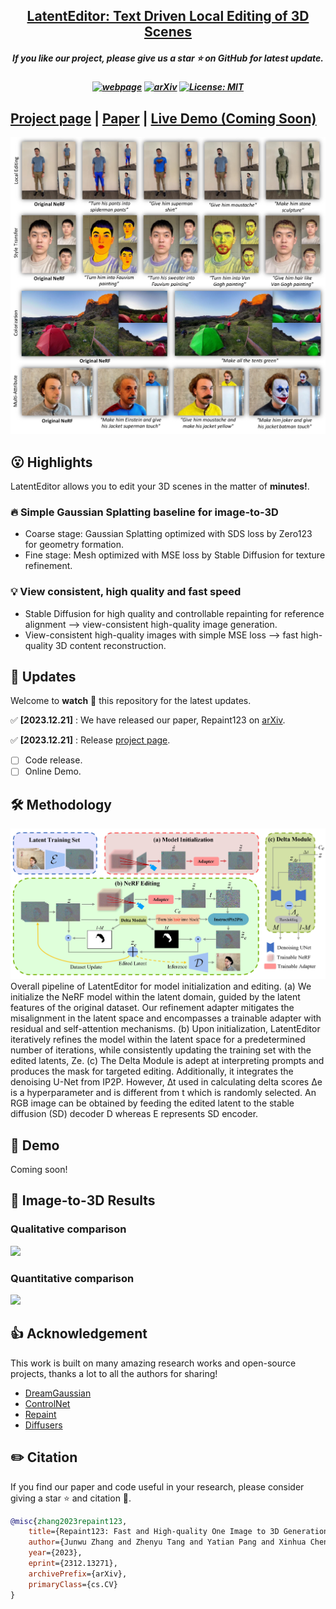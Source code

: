 <h2 align="center"> <a href="https://github.com/umarkhalidAI/LatentEditor">LatentEditor: Text Driven Local Editing of 3D Scenes</a></h2>
<h5 align="center"> If you like our project, please give us a star ⭐ on GitHub for latest update.  </h2>

<h5 align="center">

[![webpage](https://img.shields.io/badge/Webpage-blue)](https://latenteditor.github.io/)
[![arXiv](https://img.shields.io/badge/Arxiv-2312.09313-b31b1b.svg?logo=arXiv)](https://arxiv.org/abs/2312.09313)
[![License: MIT](https://img.shields.io/badge/License-MIT-yellow.svg)](https://github.com/umarkhalidAI/LatentEditor/blob/main/LICENSE) 


</h5>

## [Project page](https://latenteditor.github.io/) | [Paper](https://arxiv.org/abs/2312.09313) | [Live Demo (Coming Soon)]()


<img src="assets/teaser_final.jpg"/>

## 😮 Highlights

LatentEditor allows you to edit your 3D scenes in the matter of **minutes!**.

### 🔥 Simple Gaussian Splatting baseline for image-to-3D
- Coarse stage: Gaussian Splatting optimized with SDS loss by Zero123 for geometry formation.
- Fine stage: Mesh optimized with MSE loss by Stable Diffusion for texture refinement.

### 💡 View consistent, high quality and fast speed
- Stable Diffusion for high quality and controllable repainting for reference alignment   -->   view-consistent high-quality image generation.
- View-consistent high-quality images with simple MSE loss   -->   fast high-quality 3D content reconstruction.



## 🚩 **Updates**

Welcome to **watch** 👀 this repository for the latest updates.

✅ **[2023.12.21]** : We have released our paper, Repaint123 on [arXiv](https://arxiv.org/abs/2312.13271).

✅ **[2023.12.21]** : Release [project page](https://junwuzhang19.github.io/repaint123/).
- [ ] Code release.
- [ ] Online Demo.

## 🛠️ Methodology

<img src="assets/main_fig.jpg"/>
Overall pipeline of LatentEditor for model initialization and editing. (a) We initialize the NeRF model within the latent domain, guided by the latent features of the original dataset. Our refinement adapter mitigates the misalignment in the latent space and encompasses a trainable adapter with residual and self-attention mechanisms. (b) Upon initialization, LatentEditor iteratively refines the model within the latent space for a predetermined number of iterations, while consistently updating the training set with the edited latents, Ze. (c) The Delta Module is adept at interpreting prompts and produces the mask for targeted editing. Additionally, it integrates the denoising U-Net from IP2P. However, ∆t used in calculating delta scores ∆e is a hyperparameter and is different from t which is randomly selected. An RGB image can be obtained by feeding the edited latent to the stable diffusion (SD) decoder D whereas E represents SD encoder.

## 🤗 Demo

Coming soon!

## 🚀 Image-to-3D Results

### Qualitative comparison

<img src="assets/qual-comparison.jpg"/>

### Quantitative comparison

<img src="assets/quan-comparison.png"/>


## 👍 **Acknowledgement**
This work is built on many amazing research works and open-source projects, thanks a lot to all the authors for sharing!
* [DreamGaussian](https://github.com/dreamgaussian/dreamgaussian)
* [ControlNet](https://github.com/lllyasviel/ControlNet)
* [Repaint](https://github.com/andreas128/RePaint)
* [Diffusers](https://github.com/huggingface/diffusers)

## ✏️ Citation
If you find our paper and code useful in your research, please consider giving a star :star: and citation :pencil:.

```BibTeX
@misc{zhang2023repaint123,
    title={Repaint123: Fast and High-quality One Image to 3D Generation with Progressive Controllable 2D Repainting},
    author={Junwu Zhang and Zhenyu Tang and Yatian Pang and Xinhua Cheng and Peng Jin and Yida Wei and Wangbo Yu and Munan Ning and Li Yuan},
    year={2023},
    eprint={2312.13271},
    archivePrefix={arXiv},
    primaryClass={cs.CV}
}
```
<!---->
